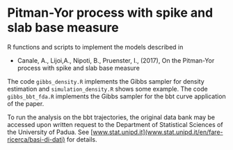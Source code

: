 # Pitman-Yor process with spike and slab base measure

R functions and scripts to implement the models described in 

- Canale, A., Lijoi,A., Nipoti, B., Pruenster, I., (2017), On the Pitman-Yor process with spike and slab base measure

The code `gibbs_density.R` implements the Gibbs sampler for density estimation and `simulation_density.R` shows some example. The code `gibbs_bbt_fda.R` implements the Gibbs sampler for the bbt curve application of the paper. 

To run the analysis on the bbt trajectories, the original data bank may be accessed upon written request to the Department of Statistical Sciences  of the University of Padua. See [www.stat.unipd.it](www.stat.unipd.it/en/fare-ricerca/basi-di-dati) for details.
